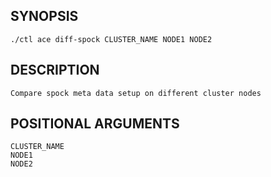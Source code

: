 ## SYNOPSIS
    ./ctl ace diff-spock CLUSTER_NAME NODE1 NODE2
 
## DESCRIPTION
    Compare spock meta data setup on different cluster nodes
 
## POSITIONAL ARGUMENTS
    CLUSTER_NAME
    NODE1
    NODE2
